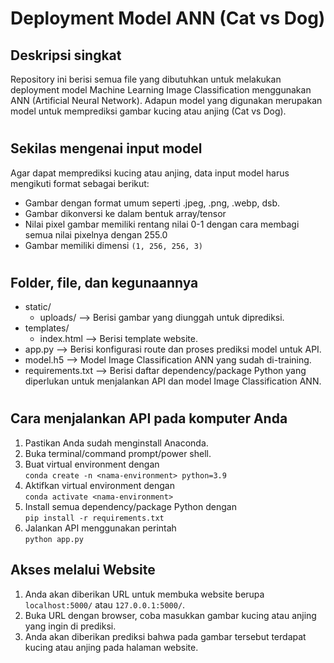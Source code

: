 # Deployment Model ANN (Cat vs Dog)

## Deskripsi singkat

Repository ini berisi semua file yang dibutuhkan untuk melakukan deployment model Machine Learning Image Classification menggunakan ANN (Artificial Neural Network). Adapun model yang digunakan merupakan model untuk memprediksi gambar kucing atau anjing (Cat vs Dog).

#

## Sekilas mengenai input model

Agar dapat memprediksi kucing atau anjing, data input model harus mengikuti format sebagai berikut:

-   Gambar dengan format umum seperti .jpeg, .png, .webp, dsb.
-   Gambar dikonversi ke dalam bentuk array/tensor
-   Nilai pixel gambar memiliki rentang nilai 0-1 dengan cara membagi semua nilai pixelnya dengan 255.0
-   Gambar memiliki dimensi `(1, 256, 256, 3)`

#

## Folder, file, dan kegunaannya

-   static/
    -   uploads/ --> Berisi gambar yang diunggah untuk diprediksi.
-   templates/
    -   index.html --> Berisi template website.
-   app.py --> Berisi konfigurasi route dan proses prediksi model untuk API.
-   model.h5 --> Model Image Classification ANN yang sudah di-training.
-   requirements.txt --> Berisi daftar dependency/package Python yang diperlukan untuk menjalankan API dan model Image Classification ANN.

#

## Cara menjalankan API pada komputer Anda

1. Pastikan Anda sudah menginstall Anaconda.
1. Buka terminal/command prompt/power shell.
1. Buat virtual environment dengan\
   `conda create -n <nama-environment> python=3.9`
1. Aktifkan virtual environment dengan\
   `conda activate <nama-environment>`
1. Install semua dependency/package Python dengan\
   `pip install -r requirements.txt`
1. Jalankan API menggunakan perintah\
   `python app.py`

## Akses melalui Website

1. Anda akan diberikan URL untuk membuka website berupa `localhost:5000/` atau `127.0.0.1:5000/`.
1. Buka URL dengan browser, coba masukkan gambar kucing atau anjing yang ingin di prediksi.
1. Anda akan diberikan prediksi bahwa pada gambar tersebut terdapat kucing atau anjing pada halaman website.
